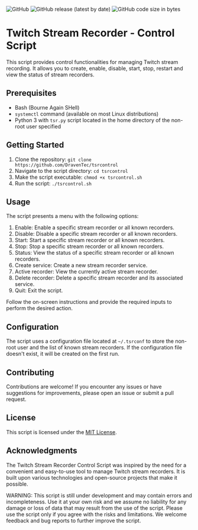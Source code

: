 ![GitHub](https://img.shields.io/github/license/DravenTec/tsrcontrol)
![GitHub release (latest by date)](https://img.shields.io/github/v/release/DravenTec/tsrcontrol)
![GitHub code size in bytes](https://img.shields.io/github/languages/code-size/DravenTec/tsrcontrol)

# Twitch Stream Recorder - Control Script

This script provides control functionalities for managing Twitch stream recording. 
It allows you to create, enable, disable, start, stop, restart and view the status of stream recorders.

## Prerequisites

- Bash (Bourne Again SHell)
- `systemctl` command (available on most Linux distributions)
- Python 3 with `tsr.py` script located in the home directory of the non-root user specified

## Getting Started

1. Clone the repository: `git clone https://github.com/DravenTec/tsrcontrol`
2. Navigate to the script directory: `cd tsrcontrol`
3. Make the script executable: `chmod +x tsrcontrol.sh`
4. Run the script: `./tsrcontrol.sh`

## Usage

The script presents a menu with the following options:

1. Enable: Enable a specific stream recorder or all known recorders.
2. Disable: Disable a specific stream recorder or all known recorders.
3. Start: Start a specific stream recorder or all known recorders.
4. Stop: Stop a specific stream recorder or all known recorders.
5. Status: View the status of a specific stream recorder or all known recorders.
6. Create service: Create a new stream recorder service.
7. Active recorder: View the currently active stream recorder.
8. Delete recorder: Delete a specific stream recorder and its associated service.
9. Quit: Exit the script.

Follow the on-screen instructions and provide the required inputs to perform the desired action.

## Configuration

The script uses a configuration file located at `~/.tsrconf` to store the non-root user and the list of known stream recorders. 
If the configuration file doesn't exist, it will be created on the first run.

## Contributing
Contributions are welcome! If you encounter any issues or have suggestions for improvements, please open an issue or submit a pull request.

## License

This script is licensed under the [MIT License](LICENSE).

## Acknowledgments
The Twitch Stream Recorder Control Script was inspired by the need for a convenient and easy-to-use tool to manage Twitch stream recorders. 
It is built upon various technologies and open-source projects that make it possible.

WARNING: This script is still under development and may contain errors and incompleteness. 
Use it at your own risk and we assume no liability for any damage or loss of data that may 
result from the use of the script. Please use the script only if you agree with the risks and 
limitations. We welcome feedback and bug reports to further improve the script.



